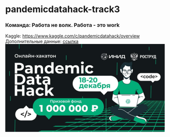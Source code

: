 # pandemicdatahack-track3
### Команда: Работа не волк. Работа - это work
Kaggle: https://www.kaggle.com/c/pandemicdatahack/overview
Дополнительные данные: [ссылка](https://drive.google.com/drive/folders/1EUdZ6O1XtNw4Y109QbPUfF2gefmp89Ml?usp=sharing)
![](img.jpg)
